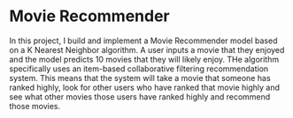# Movie Recommender
In this project, I build and implement a Movie Recommender model based on a K Nearest Neighbor algorithm. A user inputs a movie that they enjoyed and the model predicts 10 movies that they will likely enjoy. THe algorithm specifically uses an
item-based collaborative filtering recommendation system. This means that the system will take a movie that someone has ranked highly, look for other users who have ranked that movie highly and see what other movies those users have ranked highly and recommend those movies.
